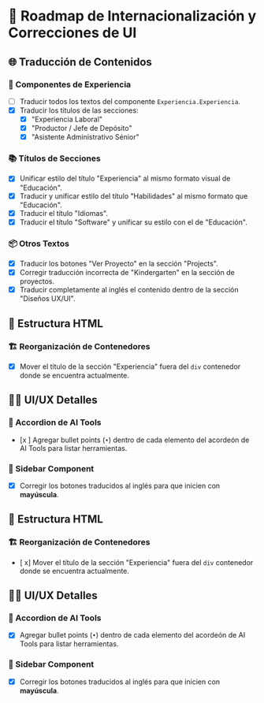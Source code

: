 # 🎯 Roadmap de Internacionalización y Correcciones de UI

## 🌐 Traducción de Contenidos

### 🧩 Componentes de Experiencia
- [ ] Traducir todos los textos del componente `Experiencia.Experiencia`.
- [x] Traducir los títulos de las secciones:
  - [x] "Experiencia Laboral"
  - [x] "Productor / Jefe de Depósito"
  - [x] "Asistente Administrativo Sénior"

### 📚 Títulos de Secciones
- [x] Unificar estilo del título "Experiencia" al mismo formato visual de "Educación".
- [x] Traducir y unificar estilo del título "Habilidades" al mismo formato que "Educación".
- [x] Traducir el título "Idiomas".
- [x] Traducir el título "Software" y unificar su estilo con el de "Educación".

### 📦 Otros Textos
- [x] Traducir los botones "Ver Proyecto" en la sección "Projects".
- [x] Corregir traducción incorrecta de "Kindergarten" en la sección de proyectos.
- [x] Traducir completamente al inglés el contenido dentro de la sección "Diseños UX/UI".

## 🧱 Estructura HTML

### 🏗️ Reorganización de Contenedores
- [x] Mover el título de la sección "Experiencia" fuera del `div` contenedor donde se encuentra actualmente.

## 🧑‍💻 UI/UX Detalles

### 🧠 Accordion de AI Tools
- [x ] Agregar bullet points (`•`) dentro de cada elemento del acordeón de AI Tools para listar herramientas.

### 📑 Sidebar Component
- [x] Corregir los botones traducidos al inglés para que inicien con **mayúscula**.

## 🧱 Estructura HTML

### 🏗️ Reorganización de Contenedores
- [ x] Mover el título de la sección "Experiencia" fuera del `div` contenedor donde se encuentra actualmente.

## 🧑‍💻 UI/UX Detalles

### 🧠 Accordion de AI Tools
- [x] Agregar bullet points (`•`) dentro de cada elemento del acordeón de AI Tools para listar herramientas.

### 📑 Sidebar Component
- [x] Corregir los botones traducidos al inglés para que inicien con **mayúscula**.

